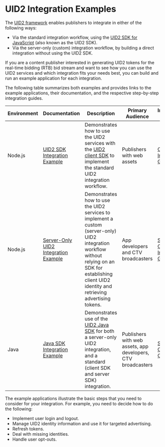 # UID2 Integration Examples

The [UID2 framework](https://unifiedid.com/docs/intro) enables publishers to integrate in either of the following ways:

- Via the standard integration workflow, using the [UID2 SDK for JavaScript](https://unifiedid.com/docs/sdks/client-side-identity) (also known as the UID2 SDK).
- Via the server-only (custom) integration workflow, by building a direct integration without using the UID2 SDK.

If you are a content publisher interested in generating UID2 tokens for the real-time bidding (RTB) bid stream and want to see how you can use the UID2 services and which integration fits your needs best, you can build and run an example application for each integration.

The following table summarizes both examples and provides links to the example applications, their documentation, and the respective step-by-step integration guides.

| Environment | Documentation                                                                          | Description                                                                                                                                                                                                     | Primary Audience                                             | Integration Guide                                                                                                                                                                                                    |
|-------------|----------------------------------------------------------------------------------------|-----------------------------------------------------------------------------------------------------------------------------------------------------------------------------------------------------------------|--------------------------------------------------------------|----------------------------------------------------------------------------------------------------------------------------------------------------------------------------------------------------------------------|
| Node.js     | [UID2 SDK Integration Example](./publisher/standard/README.md)                         | Demonstrates how to use the UID2 services with the [UID2 client SDK](https://unifiedid.com/docs/sdks/client-side-identity) to implement the standard UID2 integration workflow. | Publishers with web assets                                   | [Client SDK Integration Guide](https://unifiedid.com/docs/guides/publisher-client-side)                                                                                              |
| Node.js     | [Server-Only UID2 Integration Example](https://github.com/UnifiedID2/uid2-examples/tree/main/publisher/server_only) | Demonstrates how to use the UID2 services to implement a custom (server-only) UID2 integration workflow without relying on an SDK for establishing client UID2 identity and retrieving advertising tokens.      | App developers and CTV broadcasters                          | [Server-Only UID2 Integration Guide](https://unifiedid.com/docs/guides/custom-publisher-integration)                                                                                 |
| Java        | [Java SDK Integration Example](./publisher/uid2-java-test-site/README.md)              | Demonstrates use of the [UID2 Java SDK](https://github.com/IABTechLab/uid2-client-java) for both a server-only UID2 integration, and a standard (client SDK and server SDK) integration.                        | Publishers with web assets, app developers, CTV broadcasters | [Server-Only](https://unifiedid.com/docs/guides/custom-publisher-integration); [Client SDK](https://unifiedid.com/docs/guides/publisher-client-side) |

The example applications illustrate the basic steps that you need to consider for your integration. For example, you need to decide how to do the following:
- Implement user login and logout.
- Manage UID2 identity information and use it for targeted advertising.
- Refresh tokens.
- Deal with missing identities.
- Handle user opt-outs.

